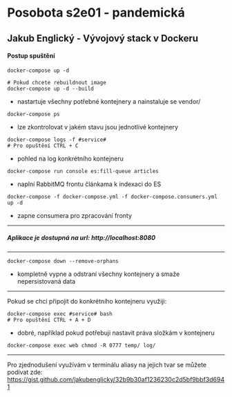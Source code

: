 Posobota s2e01 - pandemická
===========================

Jakub Englický - Vývojový stack v Dockeru
---------------------------- 

#### Postup spuštění

```
docker-compose up -d

# Pokud chcete rebuildnout image
docker-compose up -d --build  
```

 - nastartuje všechny potřebné kontejnery a nainstaluje se vendor/

``` 
docker-compose ps
```
 - lze zkontrolovat v jakém stavu jsou jednotlivé kontejnery
 
```
docker-compose logs -f #service#
# Pro opuštění CTRL + C
```

 - pohled na log konkrétního kontejneru
 
``` 
docker-compose run console es:fill-queue articles
```
 
 - naplní RabbitMQ frontu článkama k indexaci do ES
 
```
docker-compose -f docker-compose.yml -f docker-compose.consumers.yml up -d
```
 - zapne consumera pro zpracování fronty

---
 
##### Aplikace je dostupná na url: http://localhost:8080 

---
```
docker-compose down --remove-orphans
```

 - kompletně vypne a odstraní všechny kontejnery a smaže nepersistovaná data
 
---

Pokud se chci připojit do konkrétního kontejneru využiji:

```
docker-compose exec #service# bash
# Pro opuštění CTRL + A + D
```

- dobré, například pokud potřebuji nastavit práva složkám v kontejneru
```
docker-compose exec web chmod -R 0777 temp/ log/
```

--- 
Pro zjednodušení využívám v terminálu aliasy na jejich tvar se můžete podívat zde: https://gist.github.com/jakubenglicky/32b9b30af1236230c2d5bf9bbf3d6941